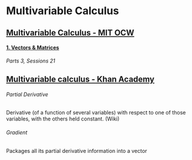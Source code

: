 # Multivariable Calculus

## [Multivariable Calculus - MIT OCW](https://ocw.mit.edu/courses/mathematics/18-02sc-multivariable-calculus-fall-2010/index.htm)

#### [1. Vectors & Matrices](https://ocw.mit.edu/courses/mathematics/18-02sc-multivariable-calculus-fall-2010/1.-vectors-and-matrices/)

*Parts 3, Sessions 21*


## [Multivariable calculus - Khan Academy](https://www.khanacademy.org/math/multivariable-calculus)

###### Partial Derivative
Derivative (of a function of several variables) with respect to one of those variables, with the others held constant. (Wiki)

###### Gradient
Packages all its partial derivative information into a vector
